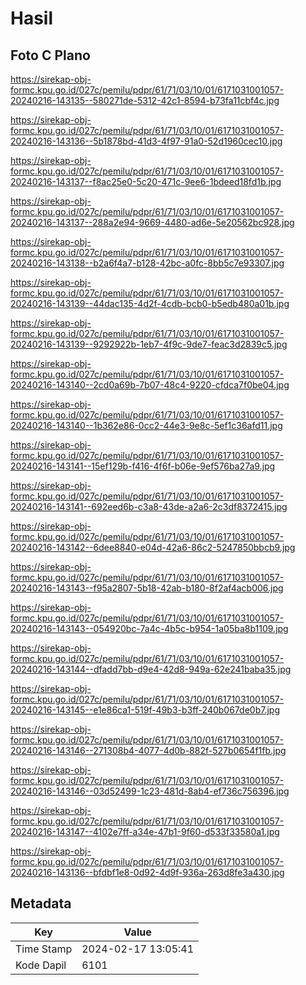 # Hasil

## Foto C Plano

https://sirekap-obj-formc.kpu.go.id/027c/pemilu/pdpr/61/71/03/10/01/6171031001057-20240216-143135--580271de-5312-42c1-8594-b73fa11cbf4c.jpg

https://sirekap-obj-formc.kpu.go.id/027c/pemilu/pdpr/61/71/03/10/01/6171031001057-20240216-143136--5b1878bd-41d3-4f97-91a0-52d1960cec10.jpg

https://sirekap-obj-formc.kpu.go.id/027c/pemilu/pdpr/61/71/03/10/01/6171031001057-20240216-143137--f8ac25e0-5c20-471c-9ee6-1bdeed18fd1b.jpg

https://sirekap-obj-formc.kpu.go.id/027c/pemilu/pdpr/61/71/03/10/01/6171031001057-20240216-143137--288a2e94-9669-4480-ad6e-5e20562bc928.jpg

https://sirekap-obj-formc.kpu.go.id/027c/pemilu/pdpr/61/71/03/10/01/6171031001057-20240216-143138--b2a6f4a7-b128-42bc-a0fc-8bb5c7e93307.jpg

https://sirekap-obj-formc.kpu.go.id/027c/pemilu/pdpr/61/71/03/10/01/6171031001057-20240216-143139--44dac135-4d2f-4cdb-bcb0-b5edb480a01b.jpg

https://sirekap-obj-formc.kpu.go.id/027c/pemilu/pdpr/61/71/03/10/01/6171031001057-20240216-143139--9292922b-1eb7-4f9c-9de7-feac3d2839c5.jpg

https://sirekap-obj-formc.kpu.go.id/027c/pemilu/pdpr/61/71/03/10/01/6171031001057-20240216-143140--2cd0a69b-7b07-48c4-9220-cfdca7f0be04.jpg

https://sirekap-obj-formc.kpu.go.id/027c/pemilu/pdpr/61/71/03/10/01/6171031001057-20240216-143140--1b362e86-0cc2-44e3-9e8c-5ef1c36afd11.jpg

https://sirekap-obj-formc.kpu.go.id/027c/pemilu/pdpr/61/71/03/10/01/6171031001057-20240216-143141--15ef129b-f416-4f6f-b06e-9ef576ba27a9.jpg

https://sirekap-obj-formc.kpu.go.id/027c/pemilu/pdpr/61/71/03/10/01/6171031001057-20240216-143141--692eed6b-c3a8-43de-a2a6-2c3df8372415.jpg

https://sirekap-obj-formc.kpu.go.id/027c/pemilu/pdpr/61/71/03/10/01/6171031001057-20240216-143142--6dee8840-e04d-42a6-86c2-5247850bbcb9.jpg

https://sirekap-obj-formc.kpu.go.id/027c/pemilu/pdpr/61/71/03/10/01/6171031001057-20240216-143143--f95a2807-5b18-42ab-b180-8f2af4acb006.jpg

https://sirekap-obj-formc.kpu.go.id/027c/pemilu/pdpr/61/71/03/10/01/6171031001057-20240216-143143--054920bc-7a4c-4b5c-b954-1a05ba8b1109.jpg

https://sirekap-obj-formc.kpu.go.id/027c/pemilu/pdpr/61/71/03/10/01/6171031001057-20240216-143144--dfadd7bb-d9e4-42d8-949a-62e241baba35.jpg

https://sirekap-obj-formc.kpu.go.id/027c/pemilu/pdpr/61/71/03/10/01/6171031001057-20240216-143145--e1e86ca1-519f-49b3-b3ff-240b067de0b7.jpg

https://sirekap-obj-formc.kpu.go.id/027c/pemilu/pdpr/61/71/03/10/01/6171031001057-20240216-143146--271308b4-4077-4d0b-882f-527b0654f1fb.jpg

https://sirekap-obj-formc.kpu.go.id/027c/pemilu/pdpr/61/71/03/10/01/6171031001057-20240216-143146--03d52499-1c23-481d-8ab4-ef736c756396.jpg

https://sirekap-obj-formc.kpu.go.id/027c/pemilu/pdpr/61/71/03/10/01/6171031001057-20240216-143147--4102e7ff-a34e-47b1-9f60-d533f33580a1.jpg

https://sirekap-obj-formc.kpu.go.id/027c/pemilu/pdpr/61/71/03/10/01/6171031001057-20240216-143136--bfdbf1e8-0d92-4d9f-936a-263d8fe3a430.jpg


## Metadata

| Key        | Value               |
| ---------- | ------------------- |
| Time Stamp | 2024-02-17 13:05:41 |
| Kode Dapil | 6101                |



